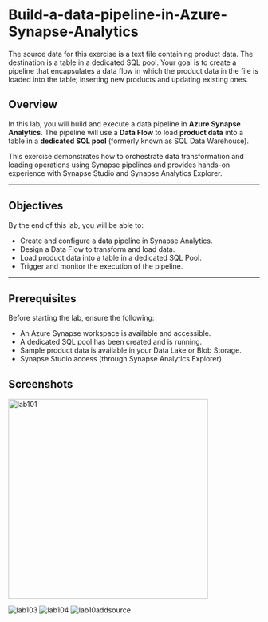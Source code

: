# Build-a-data-pipeline-in-Azure-Synapse-Analytics
The source data for this exercise is a text file containing product data. The destination is a table in a dedicated SQL pool. Your goal is to create a pipeline that encapsulates a data flow in which the product data in the file is loaded into the table; inserting new products and updating existing ones.


## Overview

In this lab, you will build and execute a data pipeline in **Azure Synapse Analytics**. The pipeline will use a **Data Flow** to load **product data** into a table in a **dedicated SQL pool** (formerly known as SQL Data Warehouse).

This exercise demonstrates how to orchestrate data transformation and loading operations using Synapse pipelines and provides hands-on experience with Synapse Studio and Synapse Analytics Explorer.

---

## Objectives

By the end of this lab, you will be able to:

- Create and configure a data pipeline in Synapse Analytics.
- Design a Data Flow to transform and load data.
- Load product data into a table in a dedicated SQL Pool.
- Trigger and monitor the execution of the pipeline.

---

## Prerequisites

Before starting the lab, ensure the following:

- An Azure Synapse workspace is available and accessible.
- A dedicated SQL pool has been created and is running.
- Sample product data is available in your Data Lake or Blob Storage.
- Synapse Studio access (through Synapse Analytics Explorer).






## Screenshots
<img width="400" alt="lab101" src="https://github.com/user-attachments/assets/f7d4d5c6-87b5-4201-9856-fe8786d174f0" />

![lab103](https://github.com/user-attachments/assets/5173cf70-8e3c-44c3-9e3f-4e8d2078be28)
![lab104](https://github.com/user-attachments/assets/05609c37-64b4-4601-9add-91ad1cc0afd4)
![lab10addsource](https://github.com/user-attachments/assets/a8adb789-2da6-40b1-ad9a-ffc3bfc0bb4a)

